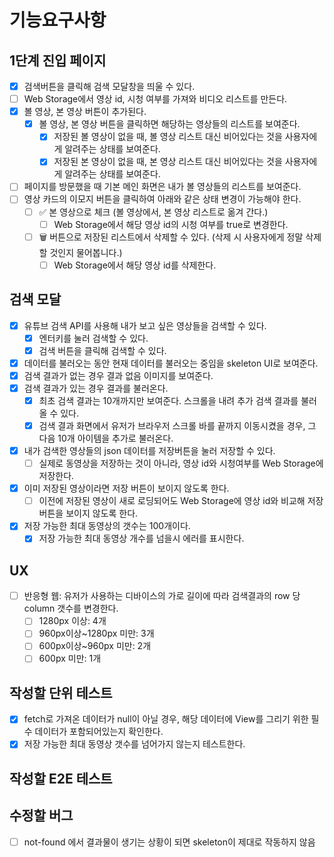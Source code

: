 # 기능요구사항

## 1단계 진입 페이지

- [X] 검색버튼을 클릭해 검색 모달창을 띄울 수 있다. 
- [ ] Web Storage에서 영상 id, 시청 여부를 가져와 비디오 리스트를 만든다.
- [X] 볼 영상, 본 영상 버튼이 추가된다.
  - [X] 볼 영상, 본 영상 버튼을 클릭하면 해당하는 영상들의 리스트를 보여준다.
    - [X] 저장된 볼 영상이 없을 때, 볼 영상 리스트 대신 비어있다는 것을 사용자에게 알려주는 상태를 보여준다.
    - [X] 저장된 본 영상이 없을 때, 본 영상 리스트 대신 비어있다는 것을 사용자에게 알려주는 상태를 보여준다.
- [ ] 페이지를 방문했을 때 기본 메인 화면은 내가 볼 영상들의 리스트를 보여준다.
- [ ] 영상 카드의 이모지 버튼을 클릭하여 아래와 같은 상태 변경이 가능해야 한다.
  - [ ] ✅ 본 영상으로 체크 (볼 영상에서, 본 영상 리스트로 옮겨 간다.)
    - [ ] Web Storage에서 해당 영상 id의 시청 여부를 true로 변경한다.
  - [ ] 🗑️ 버튼으로 저장된 리스트에서 삭제할 수 있다. (삭제 시 사용자에게 정말 삭제할 것인지 물어봅니다.)
    - [ ] Web Storage에서 해당 영상 id를 삭제한다.

## 검색 모달

- [X] 유튜브 검색 API를 사용해 내가 보고 싶은 영상들을 검색할 수 있다.
  - [X] 엔터키를 눌러 검색할 수 있다.
  - [X] 검색 버튼을 클릭해 검색할 수 있다.
- [X] 데이터를 불러오는 동안 현재 데이터를 불러오는 중임을 skeleton UI로 보여준다.
- [X] 검색 결과가 없는 경우 결과 없음 이미지를 보여준다.
- [X] 검색 결과가 있는 경우 결과를 불러온다.
  - [X] 최초 검색 결과는 10개까지만 보여준다. 스크롤을 내려 추가 검색 결과를 불러올 수 있다.
  - [X] 검색 결과 화면에서 유저가 브라우저 스크롤 바를 끝까지 이동시켰을 경우, 그 다음 10개 아이템을 추가로 불러온다.
- [X] 내가 검색한 영상들의 json 데이터를 저장버튼을 눌러 저장할 수 있다.
  - [ ] 실제로 동영상을 저장하는 것이 아니라, 영상 id와 시청여부를 Web Storage에 저장한다.
- [X] 이미 저장된 영상이라면 저장 버튼이 보이지 않도록 한다.
  - [ ] 이전에 저장된 영상이 새로 로딩되어도 Web Storage에 영상 id와 비교해 저장 버튼을 보이지 않도록 한다. 
- [X] 저장 가능한 최대 동영상의 갯수는 100개이다.
  - [X] 저장 가능한 최대 동영상 개수를 넘을시 에러를 표시한다.

## UX

- [ ] 반응형 웹: 유저가 사용하는 디바이스의 가로 길이에 따라 검색결과의 row 당 column 갯수를 변경한다.
  - [ ] 1280px 이상: 4개
  - [ ] 960px이상~1280px 미만: 3개
  - [ ] 600px이상~960px 미만: 2개
  - [ ] 600px 미만: 1개

## 작성할 단위 테스트

- [X] fetch로 가져온 데이터가 null이 아닐 경우, 해당 데이터에 View를 그리기 위한 필수 데이터가 포함되어있는지 확인한다.
- [X] 저장 가능한 최대 동영상 갯수를 넘어가지 않는지 테스트한다.

## 작성할 E2E 테스트

## 수정할 버그

- [ ] not-found 에서 결과물이 생기는 상황이 되면 skeleton이 제대로 작동하지 않음